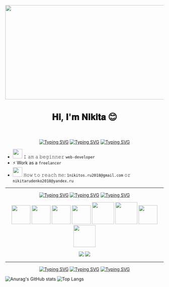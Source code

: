 <div align=center>
 <img src="https://99px.ru/sstorage/86/2015/12/image_86271215043043632690.gif" height=300px width=600px />
</div>
<h1 align="center">𝐇𝐢, 𝐈'𝐦 𝐍𝐢𝐤𝐢𝐭𝐚 &#128522</h1>

<br />
<br />

<div align=center>
  <a href="https://git.io/typing-svg"><img src="https://readme-typing-svg.herokuapp.com?font=Fira+Code&size=16&duration=1000&pause=2000&color=3CB371&background=FF000000&center=true&vCenter=true&width=50&height=32&lines=----" alt="Typing SVG" /></a>
 <a href="https://git.io/typing-svg"><img src="https://readme-typing-svg.herokuapp.com?font=Fira+Code&size=26&duration=4000&pause=1900&color=3CB371&background=FF000000&center=true&vCenter=true&width=130&height=32&lines=%F0%9D%90%80%F0%9D%90%9B%F0%9D%90%A8%F0%9D%90%AE%F0%9D%90%AD+%F0%9D%90%8C%F0%9D%90%9E" alt="Typing SVG" /></a>
 <a href="https://git.io/typing-svg"><img src="https://readme-typing-svg.herokuapp.com?font=Fira+Code&size=16&duration=1000&pause=2000&color=3CB371&background=FF000000&center=true&vCenter=true&width=50&height=32&lines=----" alt="Typing SVG" /></a>
</div>


- <img src = "https://cdn-0.emojis.wiki/emoji-pics/google/man-technologist-google.png" height = 30px> 𝙸 𝚊𝚖 𝚊 𝚋𝚎𝚐𝚒𝚗𝚗𝚎𝚛 `𝚠𝚎𝚋-𝚍𝚎𝚟𝚎𝚕𝚘𝚙𝚎𝚛`
- :zap: Work as a `freelancer`
- <img src = "https://creazilla-store.fra1.digitaloceanspaces.com/emojis/53059/open-mailbox-with-raised-flag-emoji-clipart-xl.png" height = 30px> 𝙷𝚘𝚠 𝚝𝚘 𝚛𝚎𝚊𝚌𝚑 𝚖𝚎: `𝟷𝚗𝚒𝚔𝚒𝚝𝚘𝚜.𝚛𝚞𝟸𝟶𝟷𝟾@𝚐𝚖𝚊𝚒𝚕.𝚌𝚘𝚖` 𝚘𝚛 `𝚗𝚒𝚔𝚒𝚝𝚊𝚛𝚞𝚍𝚎𝚗𝚔𝚘𝟸𝟶𝟷𝟾@𝚢𝚊𝚗𝚍𝚎𝚡.𝚛𝚞`

<hr />

<div align=center>
 <a href="https://git.io/typing-svg"><img src="https://readme-typing-svg.herokuapp.com?font=Fira+Code&size=16&duration=1000&pause=2000&color=007FFF&background=FF000000&center=true&vCenter=true&width=50&height=32&lines=----" alt="Typing SVG" /></a>
 <a href="https://git.io/typing-svg"><img src="https://readme-typing-svg.herokuapp.com?font=Fira+Code&size=26&duration=4000&pause=1900&color=007FFF&background=FF000000&center=true&vCenter=true&width=275&height=32&lines=%F0%9D%90%8B%F0%9D%90%9A%F0%9D%90%A7%F0%9D%90%A0%F0%9D%90%AE%F0%9D%90%9A%F0%9D%90%A0%F0%9D%90%9E%F0%9D%90%AC+%F0%9D%90%9A%F0%9D%90%A7%F0%9D%90%9D+%F0%9D%90%93%F0%9D%90%A8%F0%9D%90%A8%F0%9D%90%A5%F0%9D%90%AC" alt="Typing SVG" /></a>
 <a href="https://git.io/typing-svg"><img src="https://readme-typing-svg.herokuapp.com?font=Fira+Code&size=16&duration=1000&pause=2000&color=007FFF&background=FF000000&center=true&vCenter=true&width=50&height=32&lines=----" alt="Typing SVG" /></a>
</div>
<p align=center>
 <img height=60px src="https://cdn.jsdelivr.net/gh/devicons/devicon@latest/icons/javascript/javascript-original.svg" />
 <img height=60px src="https://cdn.jsdelivr.net/gh/devicons/devicon@latest/icons/html5/html5-plain-wordmark.svg" />
 <img height=60px src="https://cdn.jsdelivr.net/gh/devicons/devicon@latest/icons/css3/css3-plain-wordmark.svg" />
 <img height=60px src="https://cdn.jsdelivr.net/gh/devicons/devicon@latest/icons/react/react-original-wordmark.svg" />
 <img height=70px src="https://cdn.jsdelivr.net/gh/devicons/devicon@latest/icons/mysql/mysql-plain-wordmark.svg" />
 <img height=70px src="https://cdn.jsdelivr.net/gh/devicons/devicon@latest/icons/sass/sass-original.svg" />
 <img height=60px src="https://cdn.jsdelivr.net/gh/devicons/devicon@latest/icons/postgresql/postgresql-plain-wordmark.svg" />
 <img height=70px src="https://cdn.jsdelivr.net/gh/devicons/devicon@latest/icons/nestjs/nestjs-original-wordmark.svg" />
<p>
<p align=center><img src = "https://img.shields.io/badge/Windows-2E8B57?style=for-the-badge&logo=windows&logoColor=white"/> <img src = "https://img.shields.io/badge/VS%20Code-4169E1.svg?style=for-the-badge&logo=visual-studio-code&logoColor=white"/> </p>

<hr />

<div align=center>
 <a href="https://git.io/typing-svg"><img src="https://readme-typing-svg.herokuapp.com?font=Fira+Code&size=16&duration=1000&pause=2000&color=E1781CFF&background=FF000000&center=true&vCenter=true&width=50&height=32&lines=----" alt="Typing SVG" /></a>
 <a href="https://git.io/typing-svg"><img src="https://readme-typing-svg.herokuapp.com?font=Fira+Code&size=26&duration=3000&pause=1500&color=E1781C&background=FF000000&center=true&vCenter=true&width=115&height=32&lines=%F0%9D%90%8C%F0%9D%90%B2+%F0%9D%90%92%F0%9D%90%AD%F0%9D%90%9A%F0%9D%90%AD%F0%9D%90%AC" alt="Typing SVG" /></a>
 <a href="https://git.io/typing-svg"><img src="https://readme-typing-svg.herokuapp.com?font=Fira+Code&size=16&duration=1000&pause=2000&color=E1781CFF&background=FF000000&center=true&vCenter=true&width=50&height=32&lines=----" alt="Typing SVG" /></a>
</div>

![Anurag's GitHub stats](https://github-readme-stats.vercel.app/api?username=nickruden&show_icons=true&theme=prussian)
![Top Langs](https://github-readme-stats.vercel.app/api/top-langs/?username=nickruden&layout=compact&theme=cobalt)

